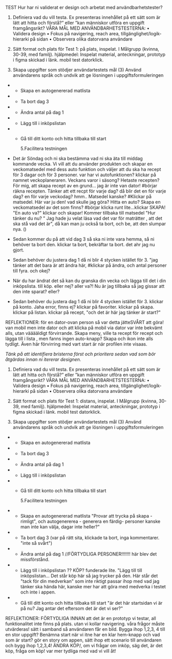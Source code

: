 TEST
Hur har ni validerat er design och arbetat med användbarhetstester?

1. Definiera vad du vill testa. Ex presenteras innehållet på ett sätt som är lätt att hitta och förstå?” eller ”kan människor utföra en uppgift framgångsrikt?
   VÅRA MÅL MED ANVÄNDBARHETSTESTERNA:
   • Validera design
   • Fokus på navigering, reach area, tillgänglighet/logik-hierarki på sidan
   • Observera olika datorvana användare

2. Sätt format och plats för
   Test 1: på plats, inspelat. I Målgrupp (kvinna, 30-39, med familj).
   hjälpmedel:
   Inspelat material, anteckningar, prototyp i figma skickad i länk. mobil test datorklick.

3. Skapa uppgifter som stödjer
   användartestets mål
   (3) Använd användarens språk och undvik att ge lösningen i
   uppgiftsformuleringen

- - Skapa en autogenererad matlista
- - Ta bort dag 3
- - Ändra antal på dag 1
- - Lägg till i inköpslistan
- - Gå till ditt konto och hitta tillbaka till start

    5.Facilitera testningen

* Det är Söndag och ni ska bestämma vad ni ska äta till middag kommande vecka.
  Vi vill att du använder produkten och skapar en veckomatsedel med dess auto funktion och väljer att du ska ha recept för 3 dagar och för 3 personer.
  var har vi autofunktionen? klickar på namnet veckoplaneraren. Veckans varor i säsong? Hetaste recepten? För mig, att skapa recept av en grund... jag är inte van dator! #börjar räkna recepten. Tänker att ett recpt för varje dag? då blir det en för varje dag? en för varje veckodag? hmm..
  Matsedel kanske? #Klickar på matsedel.
  Här var ju den!
  vad skulle jag göra? Hitta en auto? Skapa en veckomatsedel av det som finns?
  #börjar klicka runt lite...klickar SKAPA!
  "En auto va?" klickar och skapar!
  Kommer tillbaka till matsedel "Hur tänker du nu? " Jag hade ju velat läsa vad det var för maträtter , att det ska stå vad det är", då kan man ju också ta bort, och be, att den slumpar nya. ()

* Sedan kommer du på att vid dag 3 så ska ni inte vara hemma, så ni behöver ta bort den.
  klickar ta bort, bekräftar ta bort. det ahr jag nu gjort.

* Sedan behöver du justera dag 1 då ni blir 4 stycken istället för 3.
  "jag tänker att det bara är att ändra här, #klickar på ändra, och antal personer till fyra. och okej?

* När du har ändrat det så kan du granska din vecka och lägga till det i din inköpslista.
  till köp. eller nej? aller va?! Nu är jag tillbaka så jag gissar att den inte sparat? eller?

* Sedan behöver du justera dag 1 då ni blir 4 stycken istället för 3.
  klickar på konto. Jaha error, finns ej? klickar på favoriter. klickar på skapa. klickar på listan. klickar på recept, "och det är här jag tänker är start?"

REFLEKTIONER:
för en dator-ovan person så var detta jätteSVÅRT att göra! van mobil men inte dator och att klicka på mobil via dator var inte bekvämt alls, utan vääääldigt förvirrande.
Skapa meny, ville ta recept för recept och lägga till i lista , men fanns ingen auto-knapp? Skapa och ikon inte alls tydligt. Även här förvirring med vart start är när profilen inte visaas.

_Tänk på att identifiera bristerna först och prioritera sedan vad som bör åtgärdas innan ni itererar designen._

1. Definiera vad du vill testa. Ex presenteras innehållet på ett sätt som är lätt att hitta och förstå?” eller ”kan människor utföra en uppgift framgångsrikt?
   VÅRA MÅL MED ANVÄNDBARHETSTESTERNA:
   • Validera design
   • Fokus på navigering, reach area, tillgänglighet/logik-hierarki på sidan
   • Observera olika datorvana användare

2. Sätt format och plats för
   Test 1: distans, inspelat. I Målgrupp (kvinna, 30-39, med familj).
   hjälpmedel:
   Inspelat material, anteckningar, prototyp i figma skickad i länk. mobil test datorklick.

3. Skapa uppgifter som stödjer
   användartestets mål
   (3) Använd användarens språk och undvik att ge lösningen i
   uppgiftsformuleringen

- - Skapa en autogenererad matlista
- - Ta bort dag 3
- - Ändra antal på dag 1
- - Lägg till i inköpslistan
- - Gå till ditt konto och hitta tillbaka till start

    5.Facilitera testningen

* - Skapa en autogenererad matlista
    "Provar att trycka på skapa - rimligt", och autogenererea - generera en färdig- personer kanske man inte kan välja, dagar inte heller?"
* - Ta bort dag 3
    (var på rätt sita, klickade ta bort, inga kommentarer. "inte så svårt")
* - Ändra antal på dag 1
    //FÖRTYDLIGA PERSONER!!!!!!! här blev det missförstånd.
* - Lägg till i inköpslistan
    ?? KÖP? funderade lite. "Lägg till till inköpslistan... Det står köp här så jag trycker på den. Här står det "tack för din medverkan" som inte riktigt passar ihop med vad jag tänker ska hända här, kanske mer har att göra med medverka i testet och inte i appen.
* - Gå till ditt konto och hitta tillbaka till start
    "är det här startsidan vi är på nu? Jag antar det eftersom det är det vi ser?"

REFLEKTIONER:
FÖRTYDLIGA INNAN att det är en prototyp vi testar, all funktionalitet inte finns på plats. utan vi kollar navigering.
våra frågor måste utvärderas! sätt i samband så användaren får en bild.
Bygga ihop 1,2,3, 4 till en stor uppgift?
Benämna start när vi itne har en klar hem-knapp och vad som är start?
gör en story om appen, sätt ihop ett scenario till användaren och bygg ihop 1,2,3,4!
ÄNDRA KÖP/, om vi frågar om inköp, säg det, är det köp, fråga om köp! var mer tydliga med vad vi vill åt!
